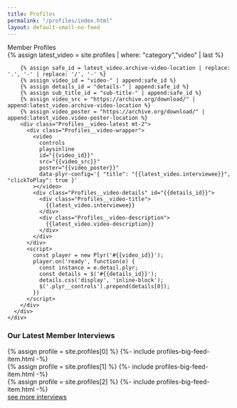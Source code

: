 ```yaml
---
title: Profiles
permalink: "/profiles/index.html"
layout: default-small-no-feed
---
```


<div class="Profiles">
  <div class="Profiles__title tight">Member Profiles</div>

  <div class="Profiles__video-feed container-fluid">
    <div class="row">
      <div class="col-12">
        {% assign latest_video = site.profiles | where: "category","video" | last %}

        {% assign safe_id = latest_video.archive-video-location | replace: '.', '-' | replace: '/', '-' %}
        {% assign video_id = "video-" | append:safe_id %}
        {% assign details_id = "details-" | append:safe_id %}
        {% assign sub_title_id = "sub-title-" | append:safe_id %}
        {% assign video_src = "https://archive.org/download/" | append:latest_video.archive-video-location %}
        {% assign video_poster = "https://archive.org/download/" | append:latest_video.video-poster-location %}
        <div class="Profiles__video-latest mt-2">
          <div class="Profiles__video-wrapper">
            <video
              controls
              playsinline
              id="{{video_id}}"
              src="{{video_src}}"
              poster="{{video_poster}}"
              data-plyr-config='{ "title": "{{latest_video.interviewee}}", "clickToPlay": true }'
            ></video>
            <div class="Profiles__video-details" id="{{details_id}}">
              <div class="Profiles__video-title">
                {{latest_video.interviewee}}
              </div>
              <div class="Profiles__video-description">
                {{latest_video.video-description}}
              </div>
            </div>
          </div>
          <script>
            const player = new Plyr('#{{video_id}}');
            player.on('ready', function(e) {
              const instance = e.detail.plyr;
              const details = $('#{{details_id}}');
              details.css('display', 'inline-block');
              $('.plyr__controls').prepend(details[0]);
            })
          </script>
        </div>
      </div>
    </div>
  </div>

  <div class="Profiles__BigFeed-wrapper">
    <div class="container">
      <div class="row">
        <div class="col-lg-12 mt-3">
          <h3>Our Latest Member Interviews</h3>
        </div>
      </div>
      <div class="row">
        <div class="col-md-9">
          {% assign profile = site.profiles[0] %}
          {%- include profiles-big-feed-item.html -%}
        </div>
      </div>
      <div class="row">
        <div class="col-md-9 offset-md-3">
          {% assign profile = site.profiles[1] %}
          {%- include profiles-big-feed-item.html -%}
        </div>
      </div>
      <div class="row">
        <div class="col-md-9">
          {% assign profile = site.profiles[2] %}
          {%- include profiles-big-feed-item.html -%}
        </div>
      </div>
    </div>
  </div>

  <div class="container">
    <div class="row">
      <div class="col-12 d-flex justify-content-center">
        <a class="btn btn-outline-light" href="/profiles/all">see more interviews</a>
      </div>
    </div>
  </div>
</div>
